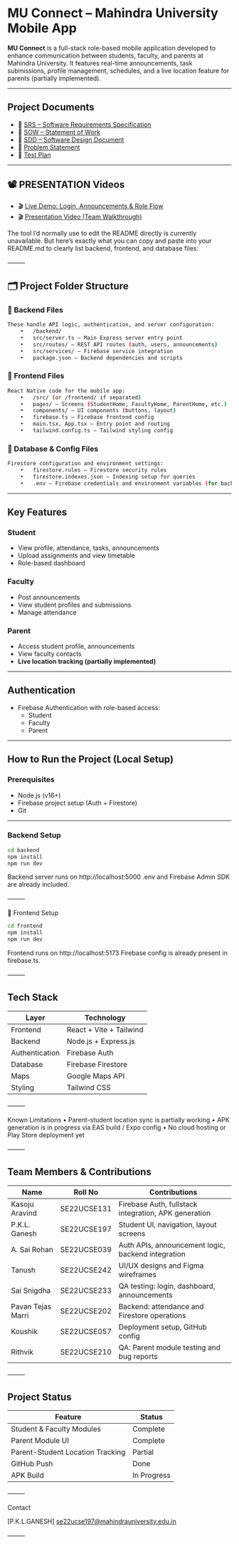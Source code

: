 #  MU Connect – Mahindra University Mobile App

**MU Connect** is a full-stack role-based mobile application developed to enhance communication between students, faculty, and parents at Mahindra University. It features real-time announcements, task submissions, profile management, schedules, and a live location feature for parents (partially implemented).

---

##  Project Documents

- 📄 [SRS – Software Requirements Specification](https://docs.google.com/document/d/18DuhvqNNWvRfRhBwQx0jkgL0_uuUxOeB/edit?usp=drive_link&ouid=115977005481615635484&rtpof=true&sd=true)
- 📄 [SOW – Statement of Work](./docs/GROUP%20NO.38%20%5BSOW%5D.docx)
- 📄 [SDD – Software Design Document](./docs/SDD.md)
- 📄 [Problem Statement](./docs/ProblemStatement.md)
- 📄 [Test Plan](https://docs.google.com/spreadsheets/d/1O4fqjZH6H5Yccls6WTXFlvsxjtVhPDLeF5mRA6kG_Cw/edit?usp=sharing)

---

## 📽️ PRESENTATION Videos

- 🎬 [Live Demo: Login, Announcements & Role Flow](https://drive.google.com/file/d/1u3oKFBvRuLfRlGToBUop8RFphTV1lXD3/view?usp=sharing)
- 🎬 [Presentation Video (Team Walkthrough)](https://drive.google.com/file/d/1sA0uGTFxMFDMqIlpE33HvsffiwlmAzgY/view?usp=sharing)



The tool I’d normally use to edit the README directly is currently unavailable. But here’s exactly what you can copy and paste into your README.md to clearly list backend, frontend, and database files:

⸻

## 🗂️ Project Folder Structure

### 📁 Backend Files
```bash
These handle API logic, authentication, and server configuration:
	•	/backend/
	•	src/server.ts – Main Express server entry point
	•	src/routes/ – REST API routes (auth, users, announcements)
	•	src/services/ – Firebase service integration
	•	package.json – Backend dependencies and scripts
```


### 📁 Frontend Files
```bash
React Native code for the mobile app:
	•	/src/ (or /frontend/ if separated)
	•	pages/ – Screens (StudentHome, FacultyHome, ParentHome, etc.)
	•	components/ – UI components (buttons, layout)
	•	firebase.ts – Firebase frontend config
	•	main.tsx, App.tsx – Entry point and routing
	•	tailwind.config.ts – Tailwind styling config
```


### 📁 Database & Config Files
```bash
Firestore configuration and environment settings:
	•	firestore.rules – Firestore security rules
	•	firestore.indexes.json – Indexing setup for queries
	•	.env – Firebase credentials and environment variables (for backend)
```

---

##  Key Features

###  Student
- View profile, attendance, tasks, announcements
- Upload assignments and view timetable
- Role-based dashboard

###  Faculty
- Post announcements
- View student profiles and submissions
- Manage attendance

###  Parent
- Access student profile, announcements
- View faculty contacts
-  **Live location tracking (partially implemented)**

---

##  Authentication

- Firebase Authentication with role-based access:
  - Student
  - Faculty
  - Parent

---

##  How to Run the Project (Local Setup)

###  Prerequisites

- Node.js (v16+)
- Firebase project setup (Auth + Firestore)
- Git

---

###  Backend Setup

```bash
cd backend
npm install
npm run dev
```
Backend server runs on http://localhost:5000
 .env and Firebase Admin SDK are already included.

⸻

📱 Frontend Setup
```bash
cd frontend
npm install
npm run dev
```
Frontend runs on http://localhost:5173
 Firebase config is already present in firebase.ts.

⸻

##  Tech Stack

| Layer          | Technology                |
|----------------|---------------------------|
| Frontend       | React + Vite + Tailwind   |
| Backend        | Node.js + Express.js      |
| Authentication | Firebase Auth             |
| Database       | Firebase Firestore        |
| Maps           | Google Maps API           |
| Styling        | Tailwind CSS              |



⸻

 Known Limitations
	•	Parent-student location sync is partially working
	•	APK generation is in progress via EAS build / Expo config
	•	No cloud hosting or Play Store deployment yet

⸻

##  Team Members & Contributions

| Name                | Roll No       | Contributions                                    |
|---------------------|---------------|--------------------------------------------------|
| Kasoju Aravind      | SE22UCSE131   | Firebase Auth, fullstack integration, APK generation |
| P.K.L. Ganesh       | SE22UCSE197   | Student UI, navigation, layout screens           |
| A. Sai Rohan        | SE22UCSE039   | Auth APIs, announcement logic, backend integration |
| Tanush              | SE22UCSE242   | UI/UX designs and Figma wireframes              |
| Sai Snigdha         | SE22UCSE233   | QA testing: login, dashboard, announcements     |
| Pavan Tejas Marri   | SE22UCSE202   | Backend: attendance and Firestore operations    |
| Koushik             | SE22UCSE057   | Deployment setup, GitHub config                 |
| Rithvik             | SE22UCSE210   | QA: Parent module testing and bug reports       |



⸻

##  Project Status

| Feature                        | Status        |
|--------------------------------|---------------|
| Student & Faculty Modules      |  Complete    |
| Parent Module UI               |  Complete    |
| Parent-Student Location Tracking |  Partial     |
| GitHub Push                    |  Done        |
| APK Build                      |  In Progress |



⸻

 Contact

[P.K.L.GANESH]
 se22ucse197@mahindrauniversity.edu.in

⸻



